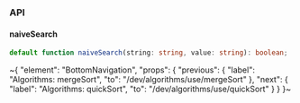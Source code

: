 

### API

#### naiveSearch

```ts
default function naiveSearch(string: string, value: string): boolean;
```


~{
  "element": "BottomNavigation",
  "props": {
    "previous": {
      "label": "Algorithms: mergeSort",
      "to": "/dev/algorithms/use/mergeSort"
    },
    "next": {
      "label": "Algorithms: quickSort",
      "to": "/dev/algorithms/use/quickSort"
    }
  }
}~
